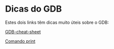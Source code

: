 # Dicas do GDB

Estes dois links têm dicas muito úteis sobre o GDB:

[GDB-cheat-sheet](https://gabriellesc.github.io/teaching/resources/GDB-cheat-sheet.pdf)

[Comando print](https://visualgdb.com/gdbreference/commands/print)

